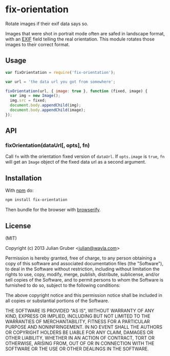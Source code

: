
# fix-orientation

Rotate images if their exif data says so.

Images that were shot in portrait mode often are safed in landscape format, with
an [EXIF](https://en.wikipedia.org/wiki/Exchangeable_image_file_format) field
telling the real orientation. This module rotates those images to their correct
format.

## Usage

```js
var fixOrientation = require('fix-orientation');

var url = 'the data url you got from somewhere';

fixOrientation(url, { image: true }, function (fixed, image) {
  var img = new Image();
  img.src = fixed;
  document.body.appendChild(img);
  document.body.appendChild(image);
});
```

## API

### fixOrientation(dataUrl[, opts], fn)

Call `fn` with the orientation fixed version of `dataUrl`. If `opts.image` is
`true`, `fn` will get an `Image` object of the fixed data url as a second
argument.

## Installation

With [npm](https://npmjs.org) do:

```bash
npm install fix-orientation
```

Then bundle for the browser with
[browserify](https://github.com/substack/node-browserify).

## License

(MIT)

Copyright (c) 2013 Julian Gruber &lt;julian@wayla.com&gt;

Permission is hereby granted, free of charge, to any person obtaining a copy of
this software and associated documentation files (the "Software"), to deal in
the Software without restriction, including without limitation the rights to
use, copy, modify, merge, publish, distribute, sublicense, and/or sell copies
of the Software, and to permit persons to whom the Software is furnished to do
so, subject to the following conditions:

The above copyright notice and this permission notice shall be included in all
copies or substantial portions of the Software.

THE SOFTWARE IS PROVIDED "AS IS", WITHOUT WARRANTY OF ANY KIND, EXPRESS OR
IMPLIED, INCLUDING BUT NOT LIMITED TO THE WARRANTIES OF MERCHANTABILITY,
FITNESS FOR A PARTICULAR PURPOSE AND NONINFRINGEMENT. IN NO EVENT SHALL THE
AUTHORS OR COPYRIGHT HOLDERS BE LIABLE FOR ANY CLAIM, DAMAGES OR OTHER
LIABILITY, WHETHER IN AN ACTION OF CONTRACT, TORT OR OTHERWISE, ARISING FROM,
OUT OF OR IN CONNECTION WITH THE SOFTWARE OR THE USE OR OTHER DEALINGS IN THE
SOFTWARE.
